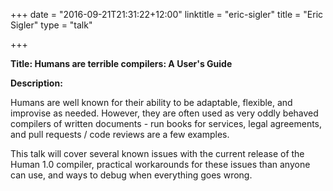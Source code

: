 +++
date = "2016-09-21T21:31:22+12:00"
linktitle = "eric-sigler"
title = "Eric Sigler"
type = "talk"

+++

<div class="span-15  ">
  <div class="span-15  last ">
  <p><strong>Title: Humans are terrible compilers: A User's Guide
</strong>

</p>

<p><strong>Description:</strong></p>

<p>Humans are well known for their ability to be adaptable, flexible, and improvise as needed. However, they are often used as very oddly behaved compilers of written documents - run books for services, legal agreements, and pull requests / code reviews are a few examples.</p>

<p>This talk will cover several known issues with the current release of the Human 1.0 compiler, practical workarounds for these issues than anyone can use, and ways to debug when everything goes wrong.</p>

  </div>
</div>

